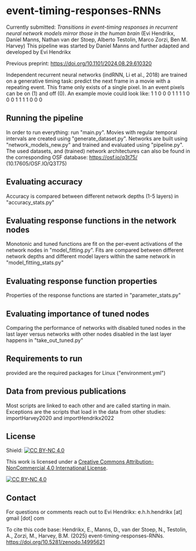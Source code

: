 
# event-timing-responses-RNNs

Currently submitted: _Transitions in event-timing responses in recurrent neural network models mirror those in the human brain_ 
(Evi Hendrikx, Daniel Manns, Nathan van der Stoep, Alberto Testolin, Marco Zorzi, Ben M. Harvey)
This pipeline was started by Daniel Manns and further adapted and developed by Evi Hendrikx

Previous preprint: https://doi.org/10.1101/2024.08.29.610320

Independent recurrent neural networks (indRNN, Li et al., 2018) are trained on a generative timing task: predict the next frame in a movie with a repeating event. This frame only exists of a single pixel. In an event pixels can be on (1) and off (0). An example movie could look like: 1 1 0 0 0 1 1 1 1 0 0 0 1 1 1 1 0 0 0

## Running the pipeline
In order to run everything: run "main.py". 
Movies with regular temporal intervals are created using "generate_dataset.py". 
Networks are built using "network_models_new.py" and trained and evaluated using "pipeline.py".
The used datasets, and (trained) network architectures can also be found in the corresponding OSF database: https://osf.io/q3t75/ (10.17605/OSF.IO/Q3T75) 

## Evaluating accuracy
Accuracy is compared between different network depths (1-5 layers) in "accuracy_stats.py"

## Evaluating response functions in the network nodes
Monotonic and tuned functions are fit on the per-event activations of the network nodes in "model_fitting.py".
Fits are compared between different network depths and different model layers within the same network in "model_fitting_stats.py"

## Evaluating response function properties
Properties of the response functions are started in "parameter_stats.py" 

## Evaluating importance of tuned nodes
Comparing the performance of networks with disabled tuned nodes in the last layer versus networks with other nodes disabled in the last layer happens in "take_out_tuned.py"

## Requirements to run
provided are the required packages for Linux ("environment.yml")

## Data from previous publications
Most scripts are linked to each other and are called starting in main. Exceptions are the scripts that load in the data from other studies: importHarvey2020 and importHendrikx2022

## License
Shield: [![CC BY-NC 4.0][cc-by-nc-shield]][cc-by-nc]

This work is licensed under a
[Creative Commons Attribution-NonCommercial 4.0 International License][cc-by-nc].

[![CC BY-NC 4.0][cc-by-nc-image]][cc-by-nc]

[cc-by-nc]: https://creativecommons.org/licenses/by-nc/4.0/
[cc-by-nc-image]: https://licensebuttons.net/l/by-nc/4.0/88x31.png
[cc-by-nc-shield]: https://img.shields.io/badge/License-CC%20BY--NC%204.0-lightgrey.svg

## Contact
For questions or comments reach out to Evi Hendrikx: e.h.h.hendrikx [at] gmail [dot] com

To cite this code base:
Hendrikx, E., Manns, D., van der Stoep, N., Testolin, A., Zorzi, M., Harvey, B.M. (2025) event-timing-responses-RNNs. https://doi.org/10.5281/zenodo.14995621
